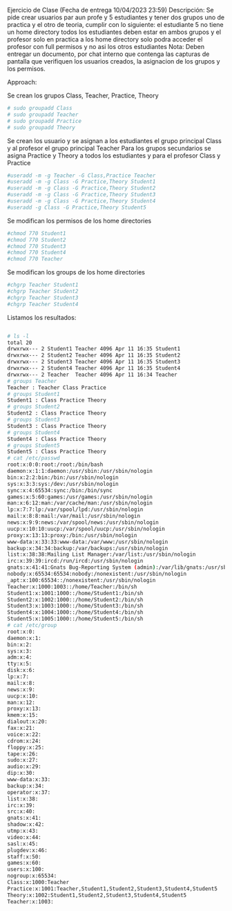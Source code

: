 Ejercicio de Clase (Fecha de entrega 10/04/2023 23:59)
Descripción: Se pide crear usuarios par aun profe y 5 estudiantes y tener dos grupos uno de practica y el otro de teoria, cumplir con lo siguiente: el estudiante 5 no tiene un home directory todos los estudiantes deben estar en ambos grupos y el profesor solo en practica a los home directory solo podra acceder el profesor con full permisos y no asi los otros estudiantes 
Nota: Deben entregar un documento, por chat interno que contenga las capturas de pantalla que verifiquen los usuarios creados, la asignacion de los grupos y los permisos.


Approach:

Se crean los grupos Class, Teacher, Practice, Theory
```bash
# sudo groupadd Class
# sudo groupadd Teacher
# sudo groupadd Practice
# sudo groupadd Theory
```

Se crean los usuario y se asignan a los estudiantes el grupo principal Class y al profesor el grupo principal Teacher
Para los grupos secundarios se asigna Practice y Theory a todos los estudiantes y para el profesor Class y Practice
```bash
#useradd -m -g Teacher -G Class,Practice Teacher
#useradd -m -g Class -G Practice,Theory Student1
#useradd -m -g Class -G Practice,Theory Student2
#useradd -m -g Class -G Practice,Theory Student3
#useradd -m -g Class -G Practice,Theory Student4
#useradd -g Class -G Practice,Theory Student5
```

Se modifican los permisos de los home directories 
```bash
#chmod 770 Student1
#chmod 770 Student2
#chmod 770 Student3
#chmod 770 Student4
#chmod 770 Teacher
```

Se modifican los groups de los home directories
```bash
#chgrp Teacher Student1
#chgrp Teacher Student2
#chgrp Teacher Student3
#chgrp Teacher Student4
```

Listamos los resultados:

```bash

# ls -l
total 20
drwxrwx--- 2 Student1 Teacher 4096 Apr 11 16:35 Student1
drwxrwx--- 2 Student2 Teacher 4096 Apr 11 16:35 Student2
drwxrwx--- 2 Student3 Teacher 4096 Apr 11 16:35 Student3
drwxrwx--- 2 Student4 Teacher 4096 Apr 11 16:35 Student4
drwxrwx--- 2 Teacher  Teacher 4096 Apr 11 16:34 Teacher
# groups Teacher
Teacher : Teacher Class Practice
# groups Student1
Student1 : Class Practice Theory
# groups Student2
Student2 : Class Practice Theory
# groups Student3
Student3 : Class Practice Theory
# groups Student4
Student4 : Class Practice Theory
# groups Student5 
Student5 : Class Practice Theory
# cat /etc/passwd
root:x:0:0:root:/root:/bin/bash
daemon:x:1:1:daemon:/usr/sbin:/usr/sbin/nologin
bin:x:2:2:bin:/bin:/usr/sbin/nologin
sys:x:3:3:sys:/dev:/usr/sbin/nologin
sync:x:4:65534:sync:/bin:/bin/sync
games:x:5:60:games:/usr/games:/usr/sbin/nologin
man:x:6:12:man:/var/cache/man:/usr/sbin/nologin
lp:x:7:7:lp:/var/spool/lpd:/usr/sbin/nologin
mail:x:8:8:mail:/var/mail:/usr/sbin/nologin
news:x:9:9:news:/var/spool/news:/usr/sbin/nologin
uucp:x:10:10:uucp:/var/spool/uucp:/usr/sbin/nologin
proxy:x:13:13:proxy:/bin:/usr/sbin/nologin
www-data:x:33:33:www-data:/var/www:/usr/sbin/nologin
backup:x:34:34:backup:/var/backups:/usr/sbin/nologin
list:x:38:38:Mailing List Manager:/var/list:/usr/sbin/nologin
irc:x:39:39:ircd:/run/ircd:/usr/sbin/nologin
gnats:x:41:41:Gnats Bug-Reporting System (admin):/var/lib/gnats:/usr/sbin/nologin
nobody:x:65534:65534:nobody:/nonexistent:/usr/sbin/nologin
_apt:x:100:65534::/nonexistent:/usr/sbin/nologin
Teacher:x:1000:1003::/home/Teacher:/bin/sh
Student1:x:1001:1000::/home/Student1:/bin/sh
Student2:x:1002:1000::/home/Student2:/bin/sh
Student3:x:1003:1000::/home/Student3:/bin/sh
Student4:x:1004:1000::/home/Student4:/bin/sh
Student5:x:1005:1000::/home/Student5:/bin/sh
# cat /etc/group
root:x:0:
daemon:x:1:
bin:x:2:
sys:x:3:
adm:x:4:
tty:x:5:
disk:x:6:
lp:x:7:
mail:x:8:
news:x:9:
uucp:x:10:
man:x:12:
proxy:x:13:
kmem:x:15:
dialout:x:20:
fax:x:21:
voice:x:22:
cdrom:x:24:
floppy:x:25:
tape:x:26:
sudo:x:27:
audio:x:29:
dip:x:30:
www-data:x:33:
backup:x:34:
operator:x:37:
list:x:38:
irc:x:39:
src:x:40:
gnats:x:41:
shadow:x:42:
utmp:x:43:
video:x:44:
sasl:x:45:
plugdev:x:46:
staff:x:50:
games:x:60:
users:x:100:
nogroup:x:65534:
Class:x:1000:Teacher
Practice:x:1001:Teacher,Student1,Student2,Student3,Student4,Student5
Theory:x:1002:Student1,Student2,Student3,Student4,Student5
Teacher:x:1003:
```

